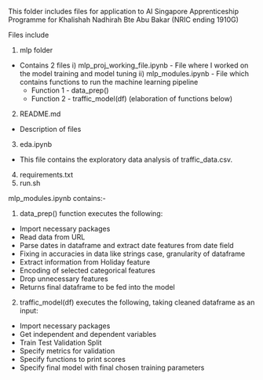 This folder includes files for application to AI Singapore Apprenticeship Programme for Khalishah Nadhirah Bte Abu Bakar (NRIC ending 1910G)

Files include
1) mlp folder
  - Contains 2 files
    i) mlp_proj_working_file.ipynb - File where I worked on the model training and model tuning
    ii) mlp_modules.ipynb - File which contains functions to run the machine learning pipeline
      - Function 1 - data_prep()
      - Function 2 - traffic_model(df)
      (elaboration of functions below)
2) README.md
  - Description of files 
3) eda.ipynb
  - This file contains the exploratory data analysis of traffic_data.csv.
4) requirements.txt 
5) run.sh

mlp_modules.ipynb contains:-
1) data_prep() function executes the following:
- Import necessary packages
- Read data from URL
- Parse dates in dataframe and extract date features from date field
- Fixing in accuracies in data like strings case, granularity of dataframe
- Extract information from Holiday feature
- Encoding of selected categorical features
- Drop unnecessary features
- Returns final dataframe to be fed into the model

2) traffic_model(df) executes the following, taking cleaned dataframe as an input:
- Import necessary packages
- Get independent and dependent variables
- Train Test Validation Split
- Specify metrics for validation
- Specify functions to print scores
- Specify final model with final chosen training parameters
